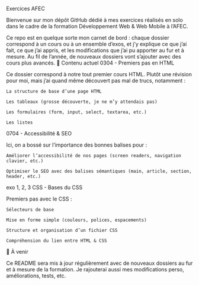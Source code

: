 Exercices AFEC

Bienvenue sur mon dépôt GitHub dédié à mes exercices réalisés en solo dans le cadre de la formation Développement Web & Web Mobile à l’AFEC.

Ce repo est en quelque sorte mon carnet de bord : chaque dossier correspond à un cours ou à un ensemble d’exos, et j’y explique ce que j’ai fait, ce que j’ai appris, et les modifications que j’ai pu apporter au fur et à mesure.
Au fil de l’année, de nouveaux dossiers vont s’ajouter avec des cours plus avancés.
📁 Contenu actuel
0304 - Premiers pas en HTML

Ce dossier correspond à notre tout premier cours HTML.
Plutôt une révision pour moi, mais j’ai quand même découvert pas mal de trucs, notamment :

    La structure de base d’une page HTML

    Les tableaux (grosse découverte, je ne m’y attendais pas)

    Les formulaires (form, input, select, textarea, etc.)

    Les listes

0704 - Accessibilité & SEO

Ici, on a bossé sur l’importance des bonnes balises pour :

    Améliorer l’accessibilité de nos pages (screen readers, navigation clavier, etc.)

    Optimiser le SEO avec des balises sémantiques (main, article, section, header, etc.)

exo 1, 2, 3 CSS - Bases du CSS

Premiers pas avec le CSS :

    Sélecteurs de base

    Mise en forme simple (couleurs, polices, espacements)

    Structure et organisation d’un fichier CSS

    Compréhension du lien entre HTML & CSS

📌 À venir

Ce README sera mis à jour régulièrement avec de nouveaux dossiers au fur et à mesure de la formation.
Je rajouterai aussi mes modifications perso, améliorations, tests, etc.